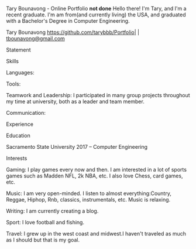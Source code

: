 Tary Bounavong - Online Portfolio
**not done**
Hello there! I'm Tary, and I'm a recent graduate. I'm am from(and currently living) the USA, and graduated with a Bachelor's Degree in Computer Engineering.

Tary Bounavong https://github.com/tarybbb/Portfolio| | tbounavong@gmail.com

Statement

Skills

Languages:

Tools:

Teamwork and Leadership: I participated in many group projects throughout my time at university, both as a leader and team member.

Communication:

Experience

Education

Sacramento State University 2017 – Computer Engineering

Interests

Gaming: I play games every now and then. I am interested in a lot of sports games such as Madden NFL, 2k NBA, etc. I also love Chess, card games, etc.

Music: I am very open-minded. I listen to almost everything:Country, Reggae, Hiphop, Rnb, classics, instrumentals, etc. Music is relaxing.

Writing: I am currently creating a blog.

Sport: I love football and fishing.

Travel: I grew up in the west coast and midwest.I haven't traveled as much as I should but that is my goal.


